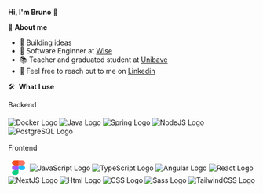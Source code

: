 __Hi, I'm Bruno__ 👋

🚀 __About me__
- 🌱 Building ideas
- 💼 Software Enginner at <a href="https://www.wises.com.br/" target="_blank">Wise</a>
- 📚 Teacher and graduated student at <a href="https://unibave.net/" target="_blank">Unibave</a>
- 👥 Feel free to reach out to me on <a href="https://www.linkedin.com/in/bruno-cardozo-pereira-561b31196/" target="_blank">Linkedin</a>

🛠 &nbsp;__What I use__
<div>
  Backend<br><br>
  <img align="center" alt="Docker Logo" height="30" width="40" src="https://icongr.am/devicon/docker-original.svg?size=128&color=currentColor">
  <img align="center" alt="Java Logo" height="30" width="40" src="https://icongr.am/devicon/java-original.svg?size=128&color=currentColor">
  <img align="center" alt="Spring Logo" height="30" width="40" src="https://cdn.jsdelivr.net/gh/devicons/devicon@latest/icons/spring/spring-original.svg" >
  <img align="center" alt="NodeJS Logo" height="30" width="40" src="https://icongr.am/devicon/nodejs-original.svg" >
  <img align="center" alt="PostgreSQL Logo" height="30" width="40" src="https://icongr.am/devicon/postgresql-original.svg" >
  <br><br>Frontend<br><br>
  <img align="center" alt="Figma Logo" height="30" width="40" src="https://raw.githubusercontent.com/devicons/devicon/master/icons/figma/figma-original.svg" >
  <img align="center" alt="JavaScript Logo" height="30" width="40" src="https://icongr.am/devicon/javascript-original.svg?size=128&color=currentColor">
  <img align="center" alt="TypeScript Logo" height="30" width="40" src="https://icongr.am/devicon/typescript-plain.svg?size=128&color=currentColor">
  <img align="center" alt="Angular Logo" height="30" width="40" src="https://icongr.am/devicon/angularjs-plain.svg?size=128&color=ee0918">
  <img align="center" alt="React Logo" height="30" width="40" src="https://icongr.am/devicon/react-original.svg?size=128&color=currentColor">
  <img align="center" alt="NextJS Logo" height="30" width="40" src="https://cdn.jsdelivr.net/gh/devicons/devicon@latest/icons/nextjs/nextjs-original.svg" />
  <img align="center" alt="Html Logo" height="30" width="40" src="https://icongr.am/devicon/html5-original.svg?size=128&color=currentColor">
  <img align="center" alt="CSS Logo" height="30" width="40" src="https://icongr.am/devicon/css3-original.svg?size=128&color=currentColor">
  <img align="center" alt="Sass Logo" height="30" width="40" src="https://icongr.am/devicon/sass-original.svg?size=128&color=ffffff">
  <img align="center" alt="TailwindCSS Logo" height="30" width="40" src="https://upload.wikimedia.org/wikipedia/commons/d/d5/Tailwind_CSS_Logo.svg">
</div>
